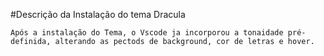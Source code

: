 #Descrição da Instalação do tema Dracula

```
Após a instalação do Tema, o Vscode ja incorporou a tonaidade pré-definida, alterando as pectods de background, cor de letras e hover. 
```